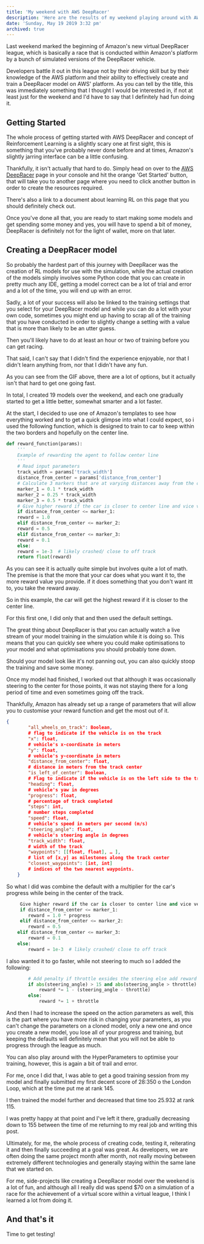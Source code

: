 ```yaml
---
title: 'My weekend with AWS DeepRacer'
description: 'Here are the results of my weekend playing around with AWS DeepRacer'
date: 'Sunday, May 19 2019 3:32 pm'
archived: true
---
```


Last weekend marked the beginning of Amazon's new virtual DeepRacer league, which is basically a race that is conducted within Amazon's platform by a bunch of simulated versions of the DeepRacer vehicle.

Developers battle it out in this league not by their driving skill but by their knowledge of the AWS platform and their ability to effectively create and train a DeepRacer model on AWS' platform. As you can tell by the title, this was immediately something that I thought I would be interested in, if not at least just for the weekend and I'd have to say that I definitely had fun doing it.

## Getting Started

The whole process of getting started with AWS DeepRacer and concept of Reinforcement Learning is a slightly scary one at first sight, this is something that you've probably never done before and at times, Amazon's slightly jarring interface can be a little confusing.

Thankfully, it isn't actually that hard to do. Simply head on over to the [AWS DeepRacer](https://console.aws.amazon.com/deepracer/) page in your console and hit the orange 'Get Started' button, that will take you to another page where you need to click another button in order to create the resources required.



There's also a link to a document about learning RL on this page that you should definitely check out.

Once you've done all that, you are ready to start making some models and get spending some money and yes, you will have to spend a bit of money, DeepRacer is definitely not for the light of wallet, more on that later.

## Creating a DeepRacer model

So probably the hardest part of this journey with DeepRacer was the creation of RL models for use with the simulation, while the actual creation of the models simply involves some Python code that you can create in pretty much any IDE, getting a model correct can be a lot of trial and error and a lot of the time, you will end up with an error.

Sadly, a lot of your success will also be linked to the training settings that you select for your DeepRacer model and while you can do a lot with your own code, sometimes you might end up having to scrap all of the training that you have conducted in order to slightly change a setting with a value that is more than likely to be an utter guess.

Then you'll likely have to do at least an hour or two of training before you can get racing.

That said, I can't say that I didn't find the experience enjoyable, nor that I didn't learn anything from, nor that I didn't have any fun.



As you can see from the GIF above, there are a lot of options, but it actually isn't that hard to get one going fast.

In total, I created 19 models over the weekend, and each one gradually started to get a little better, somewhat smarter and a lot faster.

At the start, I decided to use one of Amazon's templates to see how everything worked and to get a quick glimpse into what I could expect, so i used the following function, which is designed to train to car to keep within the two borders and hopefully on the center line.

```python
def reward_function(params):
    '''
    Example of rewarding the agent to follow center line
    '''
    # Read input parameters
    track_width = params['track_width']
    distance_from_center = params['distance_from_center']
    # Calculate 3 markers that are at varying distances away from the center line
    marker_1 = 0.1 * track_width
    marker_2 = 0.25 * track_width
    marker_3 = 0.5 * track_width
    # Give higher reward if the car is closer to center line and vice versa
    if distance_from_center <= marker_1:
    reward = 1.0
    elif distance_from_center <= marker_2:
    reward = 0.5
    elif distance_from_center <= marker_3:
    reward = 0.1
    else:
    reward = 1e-3  # likely crashed/ close to off track
    return float(reward)
```

As you can see it is actually quite simple but involves quite a lot of math. The premise is that the more that your car does what you want it to, the more reward value you provide. if it does something that you don't want itt to, you take the reward away.

So in this example, the car will get the highest reward if it is closer to the center line.

For this first one, I did only that and then used the default settings.



The great thing about DeepRacer is that you can actually watch a live stream of your model training in the simulation while it is doing so. This means that you can quickly see where you could make optimisations to your model and what optimisations you should probably tone down.

Should your model look like it's not panning out, you can also quickly stoop the training and save some money.

Once my model had finished, I worked out that although it was occasionally steering to the center for those points, it was not staying there for a long period of time and even sometimes going off the track.

Thankfully, Amazon has already set up a range of parameters that will allow you to customise your reward function and get the most out of it.

```json
{
        "all_wheels_on_track": Boolean,
        # flag to indicate if the vehicle is on the track
        "x": float,
        # vehicle's x-coordinate in meters
        "y": float,
        # vehicle's y-coordinate in meters
        "distance_from_center": float,
        # distance in meters from the track center
        "is_left_of_center": Boolean,
        # Flag to indicate if the vehicle is on the left side to the track center or not.
        "heading": float,
        # vehicle's yaw in degrees
        "progress": float,
        # percentage of track completed
        "steps": int,
        # number steps completed
        "speed": float,
        # vehicle's speed in meters per second (m/s)
        "steering_angle": float,
        # vehicle's steering angle in degrees
        "track_width": float,
        # width of the track
        "waypoints": [[float, float], … ],
        # list of [x,y] as milestones along the track center
        "closest_waypoints": [int, int]
        # indices of the two nearest waypoints.
    }
```

So what I did was combine the default with a multiplier for the car's progress while being in the center of the track.

```python
     Give higher reward if the car is closer to center line and vice versa
     if distance_from_center <= marker_1:
        reward = 1.0 * progress
     elif distance_from_center <= marker_2:
        reward = 0.5
    elif distance_from_center <= marker_3:
        reward = 0.1
    else:
        reward = 1e-3  # likely crashed/ close to off track
```

I also wanted it to go faster, while not steering to much so I added the following:

```python
        # Add penalty if throttle exsides the steering else add reward     
        if abs(steering_angle) > 15 and abs(steering_angle > throttle):         
            reward *= 1 - (steering_angle - throttle)     
        else:         
            reward *= 1 + throttle
```

And then I had to increase the speed on the action parameters as well, this is the part where you have more risk in changing your parameters, as you can't change the parameters on a cloned model, only a new one and once you create a new model, you lose all of your progress and training, but keeping the defaults will definitely mean that you will not be able to progress through the league as much.

You can also play around with the HyperParameters to optimise your training, however, this is again a bit of trail and error.

For me, once I did that, I was able to get a good training session from my model and finally submitted my first decent score of 28:350 o the London Loop, which at the time put me at rank 145.

I then trained the model further and decreased that time too 25.932 at rank 115.

I was pretty happy at that point and I've left it there, gradually decreasing down to 155 between the time of me returning to my real job and writing this post.



Ultimately, for me, the whole process of creating code, testing it, reiterating it and then finally succeeding at a goal was great. As developers, we are often doing the same project month after month, not really moving between extremely different technologies and generally staying within the same lane that we started on.

For me, side-projects like creating a DeepRacer model over the weekend is a lot of fun, and although all  I really did was spend $70 on a simulation of a race for the achievement of a virtual score within a virtual league, I think I learned a lot from doing it.

## And that's it

Time to get testing!
